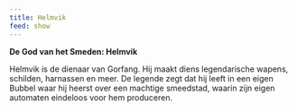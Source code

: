 ```yaml
---
title: Helmvik
feed: show
---
```


**De God van het Smeden: Helmvik**

Helmvik is de dienaar van Gorfang. Hij maakt diens legendarische wapens, schilden, harnassen en meer. De legende zegt dat hij leeft in een eigen Bubbel waar hij heerst over een machtige smeedstad, waarin zijn eigen automaten eindeloos voor hem produceren.